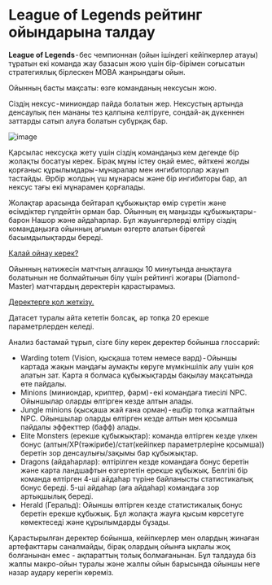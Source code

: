 # League of Legends рейтинг ойындарына талдау

__League of Legends__ - бес чемпионнан (ойын ішіндегі кейіпкерлер атауы) тұратын екі команда жау базасын жою үшін бір-бірімен соғысатын стратегиялық бірлескен MOBA жанрындағы ойын. 

Ойынның басты мақсаты: өзге команданың нексусын жою. 

Сіздің нексус - миниондар пайда болатын жер. Нексустың артында денсаулық пен мананы тез қалпына келтіруге, сондай-ақ дүкеннен заттарды сатып алуға болатын субұрқақ бар.

![image](https://github.com/Nuray-web/lol_analysis/assets/72253666/4f4210ed-14d4-43db-a28b-373d8ab89f8d)

Қарсылас нексусқа жету үшін сіздің командаңыз кем дегенде бір жолақты босатуы керек. Бірақ мұны істеу оңай емес, өйткені жолды қорғаныс құрылымдары - мұнаралар мен ингибиторлар жауып тастайды. Әрбір жолдың үш мұнарасы және бір ингибиторы бар, ал нексус тағы екі мұнарамен қорғалады.

Жолақтар арасында бейтарап құбыжықтар өмір сүретін және өсімдіктер гүлдейтін орман бар. Ойынның ең маңызды құбыжықтары - барон Нашор және айдаһарлар. Бұл жауынгерлерді өлтіру сіздің командаңызға ойынның ағымын өзгерте алатын бірегей басымдылықтарды береді.

[Қалай ойнау керек?](https://www.leagueoflegends.com/ru-ru/how-to-play/)

Ойынның нәтижесін матчтың алғашқы 10 минутында анықтауға болатынын не болмайтынын білу үшін рейтингі жоғары (Diamond-Master)   матчтардың деректерін қарастырамыз.

[Деректерге қол жеткізу.](https://www.kaggle.com/datasets/bobbyscience/league-of-legends-diamond-ranked-games-10-min)

Датасет туралы айта кететін болсақ, әр топқа 20 ерекше параметрлерден келеді.

Анализ бастамай тұрып, сізге білу керек деректер бойынша глоссарий:

- Warding totem (Vision, қысқаша тотем немесе вард) - Ойыншы картада жақын маңдағы аумақты көруге мүмкіншілік алу үшін қоя алатын зат. Карта я болмаса құбыжықтарды бақылау мақсатында өте пайдалы.
- Minions (миниондар, криптер, фарм) - екі командаға тиесілі NPC. Ойыншылар оларды өлтірген кезде алтын алады.
- Jungle minions (қысқаша жай ғана орман) - ешбір топқа жатпайтын NPC. Ойыншылар оларды өлтірген кезде алтын мен қосымша пайдалы эффекттер (бафф) алады.
- Elite Monsters (ерекше құбыжықтар): команда өлтірген кезде үлкен бонус (алтын/XP(тәжірибе)/стат(кейіпкер параметрлеріне қосымша)) беретін зор денсаулығы/зақымы бар құбыжықтар.
- Dragons (айдаһарлар): өлтірілген кезде командаға бонус беретін және карта ландшафтын өзгертетін ерекше құбыжық. Белгілі бір команда өлтірген 4-ші айдаһар түріне байланысты статистикалық бонус береді. 5-ші айдаһар (аға айдаһар) командаға зор артықшылық береді.
- Herald (Геральд): Ойыншы өлтірген кезде статистикалық бонус беретін ерекше құбыжық. Бұл жолақта жауға қысым көрсетуге көмектеседі және құрылымдарды бұзады.

Қарастырылған деректер бойынша, кейіпкерлер мен олардың жинаған артефакттары саналмайды, бірақ олардың ойынға ықпалы жоқ болғанынан емес - ақпараттың толық болмағанынан. Бұл талдауда біз жалпы макро-ойын туралы және жалпы ойын барысында ойыншы неге назар аудару керегін көреміз.

